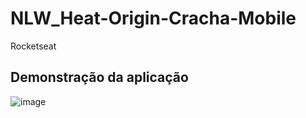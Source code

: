 # NLW_Heat-Origin-Cracha-Mobile

Rocketseat



## Demonstração da aplicação

![image](https://user-images.githubusercontent.com/33943534/138569381-4ff5311b-3d68-42dc-a465-ad8f226ae3b4.png)

